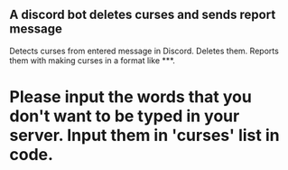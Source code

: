 ## A discord bot deletes curses and sends report message
Detects curses from entered message in Discord. Deletes them. Reports them with making curses in a format like ***.

# Please input the words that you don't want to be typed in your server. Input them in 'curses' list in code.
